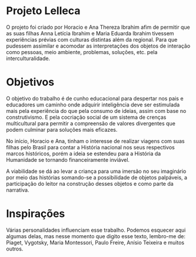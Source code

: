 Projeto Lelleca
===============

O projeto foi criado por Horacio e Ana Thereza Ibrahim afim 
de permitir que as suas filhas Anna Letícia Ibrahim e Maria Eduarda Ibrahim
tivessem experiências prévias com culturas distintas além da regional. Para
que pudessem assimilar e acomodar as interpretações dos objetos de interação
como pessoas, meio ambiente, problemas, soluções, etc. pela interculturalidade.

Objetivos
=========

O objetivo do trabalho é de cunho educacional para despertar nos pais e 
educadores um caminho onde adquirir inteligência deve ser estimulada mais 
pela experiência do que pela consumo de ideias, assim com base no construtivismo. 
E pela cocriação social de um sistema de crenças multicultural para permitir
a compreensão de valores divergentes que podem culminar para soluções mais eficazes.

No início, Horacio e Ana, tinham o interesse de realizar viagens com suas filhas
pelo Brasil para contar a História nacional nos seus respectivos marcos históricos,
porém a ideia se estendeu para a História da Humanidade se tornando financeiramente
inviável.

A viabilidade se dá ao levar a criança para uma imersão no seu imaginário por meio das 
histórias somando-se a possibilidade de objetos palpáveis, a participação do leitor na 
construção desses objetos e como parte da narrativa.

Inspirações
===========

Várias personalidades influenciam esse trabalho. Podemos esquecer aqui algumas
delas, mas nesse momento que digito esse texto, lembro-me de: Piaget, Vygotsky,
Maria Montessori, Paulo Freire, Anísio Teixeira e muitos outros.

